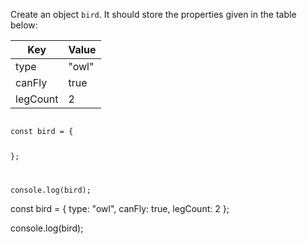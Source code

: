 Create an object `bird`.
It should store the properties
given in the table below:

| Key      | Value     |
| -------- | --------- |
| type     | "owl"     |
| canFly   | true      |
| legCount | 2         |

<codeblock language="javascript" type="exercise" testMode="fixedInput">
<code>
const bird = {

};

console.log(bird);
</code>

<solution>
const bird = {
  type: "owl",
  canFly: true,
  legCount: 2
};

console.log(bird);
</solution>
</codeblock>
